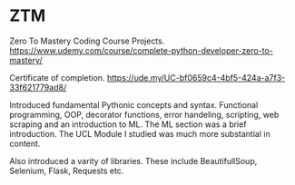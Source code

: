 # ZTM
Zero To Mastery Coding Course Projects.
https://www.udemy.com/course/complete-python-developer-zero-to-mastery/


Certificate of completion.
https://ude.my/UC-bf0659c4-4bf5-424a-a7f3-33f621779ad8/

Introduced fundamental Pythonic concepts and syntax. 
Functional programming, OOP, decorator functions, error handeling, scripting, web scraping and an introduction to ML. The ML section was a brief introduction. The UCL Module I studied was much more substantial in content.

Also introduced a varity of libraries. These include BeautifullSoup, Selenium, Flask, Requests etc.
